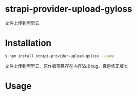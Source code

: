 # strapi-provider-upload-gyloss
文件上传到阿里云

# Installation
```bash
$ npm install strapi-provider-upload-gyloss --save
```
文件上传到阿里云，原作者项目存在内存溢出bug，真是修正版本

# Usage


